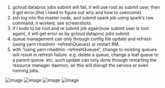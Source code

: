 
1. gcloud dataproc jobs submit will fail, it will use root as submit user, then it got error.(this I need to figure out why and how to overcome)
2. ssh log into the master node, and submit spark job using spark’s raw command, it worked, see screenshots.
3. if I sudo to be root and re submit job again(now submit user is root again), it will get error as by gcloud dataproc jobs submit.
4. queue management can only through config file update and refresh (using yarn rmadmin -refreshQueues) or restart RM.
5. with “using yarn rmadmin -refreshQueues“, change to existing queues will result in refresh failure. e.g. delete a queue, change a leaf queue to a parent queue. etc. such update can only done through restarting the resource manager daemon, an this will disrupt the service or even running jobs.


![image](https://github.com/user-attachments/assets/4f06e2e3-b556-4213-8c1b-e665b6843c54)
![image](https://github.com/user-attachments/assets/b882c7ef-e805-4c3b-84cf-f334342f82f5)
![image](https://github.com/user-attachments/assets/01966f74-9b45-4190-948a-51402c5a6354)
![image](https://github.com/user-attachments/assets/1725064a-492e-42be-ada0-9a3d308ac71d)

